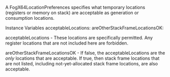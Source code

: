A FogX64LocationPreferences specifies what temporary locations (registers or memory on stack) are acceptable as generation or consumption locations.

Instance Variables
	acceptableLocations:		<Set of FogX64SpecificLocation>
	areOtherStackFrameLocationsOK:		<Boolean>

acceptableLocations
	- These locations are specifically permitted. Any register locations that are not included here are forbidden.

areOtherStackFrameLocationsOK
	- If false, the acceptableLocations are the *only* locations that are acceptable. If true, then stack frame locations that are not listed, including not-yet-allocated stack frame locations, are also acceptable.
